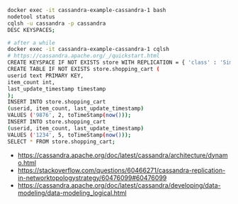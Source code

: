 
```bash
docker exec -it cassandra-example-cassandra-1 bash
nodetool status
cqlsh -u cassandra -p cassandra
DESC KEYSPACES;

# after a while
docker exec -it cassandra-example-cassandra-1 cqlsh
# https://cassandra.apache.org/_/quickstart.html
CREATE KEYSPACE IF NOT EXISTS store WITH REPLICATION = { 'class' : 'SimpleStrategy', 'replication_factor' : '1' };
CREATE TABLE IF NOT EXISTS store.shopping_cart (
userid text PRIMARY KEY,
item_count int,
last_update_timestamp timestamp
);
INSERT INTO store.shopping_cart
(userid, item_count, last_update_timestamp)
VALUES ('9876', 2, toTimeStamp(now()));
INSERT INTO store.shopping_cart
(userid, item_count, last_update_timestamp)
VALUES ('1234', 5, toTimeStamp(now()));
SELECT * FROM store.shopping_cart;
```

* https://cassandra.apache.org/doc/latest/cassandra/architecture/dynamo.html
* https://stackoverflow.com/questions/60466271/cassandra-replication-in-networktopologystrategy/60476099#60476099
* https://cassandra.apache.org/doc/latest/cassandra/developing/data-modeling/data-modeling_logical.html
